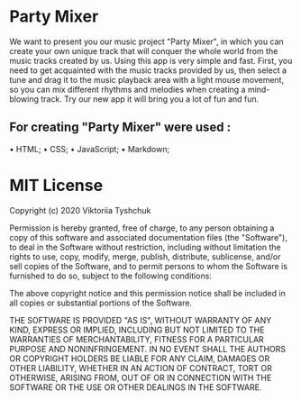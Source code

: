 # Party Mixer

We want to present you our music project "Party Mixer", in which you can create your own unique track that will conquer the whole world from the music tracks created by us. Using this app is very simple and fast. First, you need to get acquainted with the music tracks provided by us, then select a tune and drag it to the music playback area with a light mouse movement, so you can mix different rhythms and melodies when creating a mind-blowing track. Try our new app it will bring you a lot of fun and fun.

## For creating "Party Mixer" were used :
• HTML;
• CSS;
• JavaScript;
• Markdown;

# MIT License
Copyright (c) 2020 Viktoriia Tyshchuk

Permission is hereby granted, free of charge, to any person obtaining a copy of this software and associated documentation files (the "Software"), to deal in the Software without restriction, including without limitation the rights to use, copy, modify, merge, publish, distribute, sublicense, and/or sell copies of the Software, and to permit persons to whom the Software is furnished to do so, subject to the following conditions:

The above copyright notice and this permission notice shall be included in all copies or substantial portions of the Software.

THE SOFTWARE IS PROVIDED "AS IS", WITHOUT WARRANTY OF ANY KIND, EXPRESS OR IMPLIED, INCLUDING BUT NOT LIMITED TO THE WARRANTIES OF MERCHANTABILITY, FITNESS FOR A PARTICULAR PURPOSE AND NONINFRINGEMENT. IN NO EVENT SHALL THE AUTHORS OR COPYRIGHT HOLDERS BE LIABLE FOR ANY CLAIM, DAMAGES OR OTHER LIABILITY, WHETHER IN AN ACTION OF CONTRACT, TORT OR OTHERWISE, ARISING FROM, OUT OF OR IN CONNECTION WITH THE SOFTWARE OR THE USE OR OTHER DEALINGS IN THE SOFTWARE.
